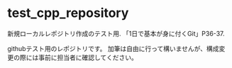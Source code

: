 # test_cpp_repository
新規ローカルレポジトリ作成のテスト用. 「1日で基本が身に付くGit」P36-37. 

githubテスト用のレポジトリです。
加筆は自由に行って構いませんが、構成変更の際には事前に担当者に確認してください。
